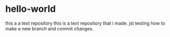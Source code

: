 # hello-world
this a a text repository
this is a text repository that i made.
jst testing how to make a new branch and commit changes.
